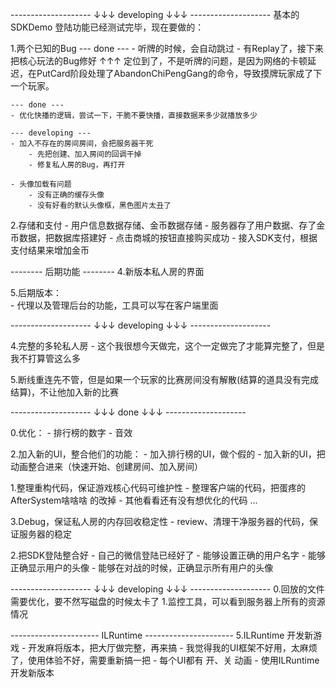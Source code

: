 -------------------- ↓↓↓ developing ↓↓↓ -------------------- 
基本的SDKDemo 登陆功能已经测试完毕，现在要做的：

1.两个已知的Bug
    --- done ---
    - 听牌的时候，会自动跳过
        - 有Replay了，接下来把核心玩法的Bug修好
        ↑↑↑ 定位到了，不是听牌的问题，是因为网络的卡顿延迟，在PutCard阶段处理了AbandonChiPengGang的命令，导致摸牌玩家成了下一个玩家。

    --- done ---
    - 优化快播的逻辑，尝试一下，干脆不要快播，直接数据来多少就播放多少

    --- developing ---
    - 加入不存在的房间房间，会把服务器干死
        - 先把创建、加入房间的回调干掉
        - 修复私人房的Bug，再打开

    - 头像加载有问题
        - 没有正确的缓存头像
        - 没有好看的默认头像框，黑色图片太丑了

2.存储和支付
    - 用户信息数据存储、金币数据存储
        - 服务器存了用户数据、存了金币数据，把数据库搭建好
        - 点击商城的按钮直接购买成功
        - 接入SDK支付，根据支付结果来增加金币

-------- 后期功能 -------- 
4.新版本私人房的界面

5.后期版本：   
    - 代理以及管理后台的功能，工具可以写在客户端里面

-------------------- ↓↓↓ developing ↓↓↓ -------------------- 

4.完整的多轮私人房
    - 这个我很想今天做完，这个一定做完了才能算完整了，但是我不打算管这么多

5.断线重连先不管，但是如果一个玩家的比赛房间没有解散(结算的道具没有完成结算)，不让他加入新的比赛

-------------------- ↓↓↓ done ↓↓↓ -------------------- 

0.优化：
    - 排行榜的数字
    - 音效

2.加入新的UI，整合他们的功能：
    - 加入排行榜的UI，做个假的
    - 加入新的UI，把动画整合进来（快速开始、创建房间、加入房间）

1.整理重构代码，保证游戏核心代码可维护性
    - 整理客户端的代码，把蛋疼的 AfterSystem啥啥啥 的改掉
    - 其他看看还有没有想优化的代码 ...

3.Debug，保证私人房的内存回收稳定性
    - review、清理干净服务器的代码，保证服务器的稳定

2.把SDK登陆整合好
    - 自己的微信登陆已经好了
    - 能够设置正确的用户名字
    - 能够正确显示用户的头像
    - 能够在对战的时候，正确显示所有用户的头像

-------------------- ↓↓↓ developing ↓↓↓ -------------------- 
0.回放的文件需要优化，要不然写磁盘的时候太卡了
1.监控工具，可以看到服务器上所有的资源情况



---------------------- ILRuntime ---------------------- 
5.ILRuntime 开发新游戏
    - 开发麻将版本，把大厅做完整，再来搞
    - 我觉得我的UI框架不好用，太麻烦了，使用体验不好，需要重新搞一把
        - 每个UI都有 开、关 动画
    - 使用ILRuntime开发新版本

